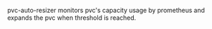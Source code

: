 pvc-auto-resizer monitors pvc's capacity usage by prometheus and expands the pvc when threshold is reached.